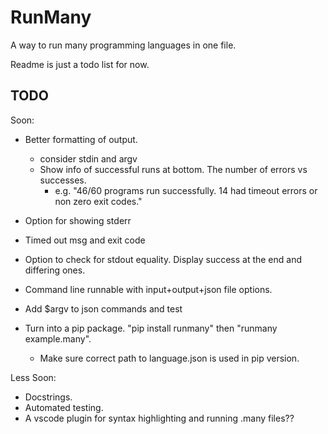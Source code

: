 # RunMany

A way to run many programming languages in one file.

Readme is just a todo list for now.

## TODO

Soon:

- Better formatting of output.
  - consider stdin and argv
  - Show info of successful runs at bottom. The number of errors vs successes.
    - e.g. "46/60 programs run successfully. 14 had timeout errors or non zero exit codes."
- Option for showing stderr
- Timed out msg and exit code

- Option to check for stdout equality. Display success at the end and differing ones.
- Command line runnable with input+output+json file options.

- Add $argv to json commands and test

- Turn into a pip package. "pip install runmany" then "runmany example.many".
  - Make sure correct path to language.json is used in pip version.

Less Soon:

- Docstrings.
- Automated testing.
- A vscode plugin for syntax highlighting and running .many files??
